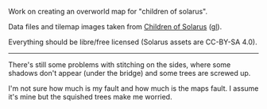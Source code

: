 Work on creating an overworld map for "children of solarus".

Data files and tilemap images taken from [Children of Solarus](https://www.solarus-games.org/games/children-of-solarus/) ([gl](https://gitlab.com/solarus-games/games/children-of-solarus)).

Everything should be libre/free licensed (Solarus assets are CC-BY-SA 4.0).


---

There's still some problems with stitching on the sides, where some shadows don't appear (under the bridge) and some trees are screwed up.

I'm not sure how much is my fault and how much is the maps fault. I assume it's mine but the squished trees make me worried.
